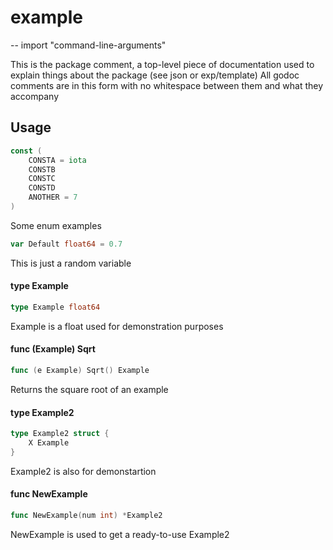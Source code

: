 # example
--
    import "command-line-arguments"

This is the package comment, a top-level piece of documentation used to explain
things about the package (see json or exp/template) All godoc comments are in
this form with no whitespace between them and what they accompany

## Usage

```go
const (
	CONSTA = iota
	CONSTB
	CONSTC
	CONSTD
	ANOTHER = 7
)
```
Some enum examples

```go
var Default float64 = 0.7
```
This is just a random variable

#### type Example

```go
type Example float64
```

Example is a float used for demonstration purposes

#### func (Example) Sqrt

```go
func (e Example) Sqrt() Example
```
Returns the square root of an example

#### type Example2

```go
type Example2 struct {
	X Example
}
```

Example2 is also for demonstartion

#### func  NewExample

```go
func NewExample(num int) *Example2
```
NewExample is used to get a ready-to-use Example2
